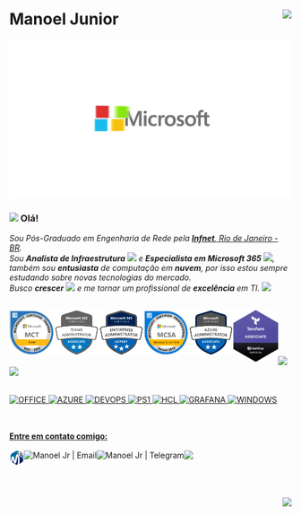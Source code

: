 # Manoel Junior <img align= "right" src="https://badges.pufler.dev/visits/mgsj2006/mgsj2006">

<div align="center"><img src="https://github.com/mgsj2006/blob/blob/main/output/gifs/Microsoft.gif"></div>

### <img src="https://github.com/TheDudeThatCode/TheDudeThatCode/blob/master/Assets/Hi.gif" width="29px"> Olá!&nbsp;
<p>
  <em>
    Sou Pós-Graduado em Engenharia de Rede pela <a href="https://www.infnet.edu.br/infnet/"> <b>Infnet</b>, Rio de Janeiro - BR</a>. <br>
    Sou <b>Analista de Infraestrutura</b> <img src="https://github.com/TheDudeThatCode/TheDudeThatCode/blob/master/Assets/Developer.gif" width="30px"> e <b>Especialista em Microsoft 365</b>&nbsp;<img src="https://github.com/TheDudeThatCode/TheDudeThatCode/blob/master/Assets/Designer.gif" width="36px">, também sou <b>entusiasta</b>
    de computação em <b>nuvem</b>, por isso estou sempre estudando sobre novas tecnologias do mercado. <br>
     Busco <b>crescer</b> <img src="https://github.com/TheDudeThatCode/TheDudeThatCode/blob/master/Assets/Rocket.gif" width="18px"> e me tornar um profissional de 
    <b>excelência</b> em TI. <img src="https://github.com/TheDudeThatCode/TheDudeThatCode/blob/master/Assets/Medal.gif" width="20px">
  </em>  
</p>
<p>
<br>
  <a href="Microsoft Certified Trainer">
    <img align="left" alt="Manoel Jr | MCT" width="80px" src="https://github.com/mgsj2006/blob/blob/main/output/images/MCT-Microsoft_Certified_Trainer-600x600.png" />
  </a>
  <a href="Teams Administrator Associate">
    <img align="left" alt="Manoel Jr | Teams" width="80px" src="https://github.com/mgsj2006/blob/blob/main/output/images/CERT-Associate-Microsoft365-Teams-Administrator%20(1).png" />
  </a>
  <a href="Enterprise Administrator Expert">
    <img align="left" alt="Manoel Jr | Enterprise" width="80px" src="https://github.com/mgsj2006/blob/blob/main/output/images/microsoft365-enterprise-adminstrator-expert-600x600%20(1).png" />
   </a>
  <a href="MCSA Windows Server 2016">
    <img align="left" alt="Manoel Jr | MCSA" width="80px" src="https://github.com/mgsj2006/blob/blob/main/output/images/MCSA-Windows-Server-2016-2019%20(1).png" />
  </a>
  <a href="Azure Administrator">
    <img align="left" alt="Manoel Jr | Az-104" width="80px" src="https://github.com/mgsj2006/blob/blob/main/output/images/azure-administrator.png" />
  </a>
  <a href="Terraform Associate">
    <img align="left" alt="Manoel Jr | Az-104" width="80px" src="https://github.com/mgsj2006/blob/blob/main/output/images/hashicorp-certified-terraform-associate.png" />
  </a>
</p>
<br><br>
<br>
<br>

<div>
<a href="https://github.com/mgsj2006">
<img width = "380em" src= "https://github-readme-stats.vercel.app/api?username=mgsj2006&show_icons=true&hide_border=true&theme=prussian&include_all_commits=true&count_private=true"/>
<img width = "460em"src="https://github-readme-stats.vercel.app/api/top-langs/?username=mgsj2006&hide_border=true&layout=compact&langs_count=7&theme=prussian"/>
</div>
  <br>
  
  
<div style="display: flex"><br>

  ![OFFICE](https://img.shields.io/badge/M365-orangered.svg?style=for-the-badge&logo=MicrosoftOffice&logoColor=white) 
  ![AZURE](https://img.shields.io/badge/Azure-darkblue.svg?style=for-the-badge&logo=MicrosoftAzure&logoColor=white) 
  ![DEVOPS](https://img.shields.io/badge/AzureDevOps-darkblue.svg?style=for-the-badge&logo=AzureDevOps&logoColor=white)
  ![PS1](https://img.shields.io/badge/PShell-blue.svg?style=for-the-badge&logo=PowerShell&logoColor=white) 
  ![HCL](https://img.shields.io/badge/Terraform-purple.svg?style=for-the-badge&logo=Terraform&logoColor=white) 
  ![GRAFANA](https://img.shields.io/badge/Grafana-orange.svg?style=for-the-badge&logo=Grafana&logoColor=white) 
  ![WINDOWS](https://img.shields.io/badge/Windows-mediumturquoise.svg?style=for-the-badge&logo=Windows&logoColor=white)
  
</div>
<br>
<br>
<b> Entre em contato comigo: </b>
<br><br>
<a href="https://www.linkedin.com/in/mgsj2006" target="_blank"><img src="https://img.shields.io/badge/-LinkedIn-%230077B5?style=for-the-badge&logo=linkedin&logoColor=white" target="_blank"></a> 
  <a href="https://manoti.com.br">
    <img align="left" alt="Manoel Jr | Site" width="26px" src="https://github.com/mgsj2006/blob/blob/main/output/images/MyLogo-02.png" />
   </a>
  <a href="mailto:mgsj2006@gmail.com">
    <img align="left" alt="Manoel Jr | Email" src="https://img.shields.io/badge/email-blue.svg?style=for-the-badge&logo=MicrosoftOutlook&logoColor=white" />
  </a>
  <a href="https://t.me/mgsj2006">
    <img align="left" alt="Manoel Jr | Telegram" src="https://img.shields.io/badge/telegram-dodgerblue.svg?style=for-the-badge&logo=Telegram&logoColor=white" />
  </a>
<br><br><br><br>
</p>
<div align="right"><img src="https://media.giphy.com/media/13V60VgE2ED7oc/giphy.gif" width="80px"></div>
